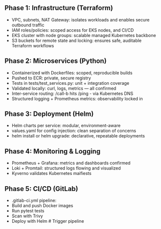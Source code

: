 ## Phase 1: Infrastructure (Terraform) 
- VPC, subnets, NAT Gateway: isolates workloads and enables secure outbound traffic 
- IAM roles/policies: scoped access for EKS nodes, and CI/CD 
- EKS cluster with node groups: scalable managed Kubernetes backbone 
- S3 buckets for remote state and locking: ensures safe, auditable Terraform workflows 
 
## Phase 2: Microservices (Python) 
- Containerized with Dockerfiles: scoped, reproducible builds 
- Pushed to ECR: private, secure registry 
- Tests in tests/test_services.py: unit + integration coverage 
- Validated locally: curl, logs, metrics — all confirmed 
- Inter-service routing: /call-b hits /ping - via Kubernetes DNS 
- Structured logging + Prometheus metrics: observability locked in 
 
## Phase 3: Deployment (Helm) 
- Helm charts per service: modular, environment-aware 
- values.yaml for config injection: clean separation of concerns 
- helm install or helm upgrade: declarative, repeatable deployments 
 
## Phase 4: Monitoring & Logging 
- Prometheus + Grafana: metrics and dashboards confirmed 
- Loki + Promtail: structured logs flowing and visualized 
- Kyverno validates Kubernetes maifiests
 
## Phase 5: CI/CD (GitLab) 
- .gitlab-ci.yml pipeline: 
- Build and push Docker images 
- Run pytest tests 
- Scan with Trivy 
- Deploy with Helm # Trigger pipeline
 
 
